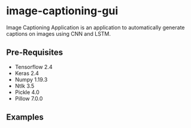# image-captioning-gui
Image Captioning Application is an application to automatically generate captions on images using CNN and LSTM.
## Pre-Requisites
- Tensorflow 2.4
- Keras 2.4
- Numpy 1.19.3
- Ntlk 3.5
- Pickle 4.0
- Pillow 7.0.0
## Examples
